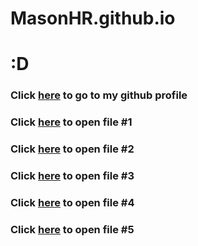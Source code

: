 # MasonHR.github.io
# :D
### Click [here](https://github.com/MasonHR) to go to my github profile
### Click [here](f21magd150lab02_Ring.zip) to open file #1
### Click [here](f21magd150lab03_Ring.zip) to open file #2
### Click [here](f21magd150lab05_Ring.zip) to open file #3
### Click [here](f21magd150lab06_Ring.zip) to open file #4
### Click [here](f21magd150lab07_Ring.zip) to open file #5

